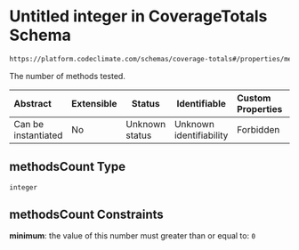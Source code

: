 # Untitled integer in CoverageTotals Schema

```txt
https://platform.codeclimate.com/schemas/coverage-totals#/properties/methodsCount
```

The number of methods tested.


| Abstract            | Extensible | Status         | Identifiable            | Custom Properties | Additional Properties | Access Restrictions | Defined In                                                                                      |
| :------------------ | ---------- | -------------- | ----------------------- | :---------------- | --------------------- | ------------------- | ----------------------------------------------------------------------------------------------- |
| Can be instantiated | No         | Unknown status | Unknown identifiability | Forbidden         | Allowed               | none                | [CoverageTotals.schema.json\*](../../schemas/CoverageTotals.schema.json "open original schema") |

## methodsCount Type

`integer`

## methodsCount Constraints

**minimum**: the value of this number must greater than or equal to: `0`
